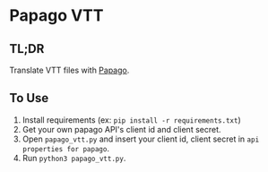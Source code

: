 # Papago VTT

## TL;DR

Translate VTT files with [Papago](https://papago.naver.com/).

## To Use

1. Install requirements (ex: `pip install -r requirements.txt`)
2. Get your own papago API's client id and client secret.
3. Open `papago_vtt.py` and insert your client id, client secret in `api properties for papago`.
4. Run `python3 papago_vtt.py`.
